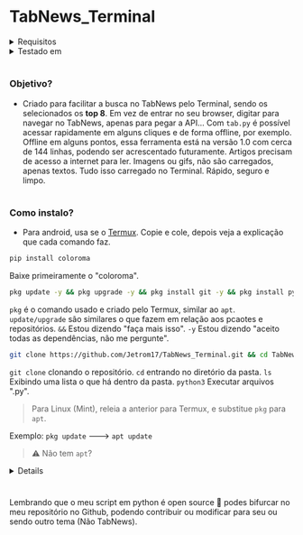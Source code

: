 # TabNews_Terminal

<details>
  <summary>Requisitos</summary>
  <p>- Git</p>
  <p>- Linux (Unix)</p>
  <p>- Python [3]</p>
  <p>- Aproximadamente 500 MB de espaço livre</p>
  <p>- Links</p>
  <p>- (104.30) Reolução adequada para PCs</p>
  <p>- Colorama</p>
  <p>- Saber o que é TabNews 😑</p>
</details>

<details>
<summary>Testado em</summary>
<p>- Termux</p>
<p>- Linux Mint</p>
<p>- Jupyter-lab e Jupyter-Notebook</p>
</details>

#

### Objetivo?

- Criado para facilitar a busca no TabNews pelo Terminal, sendo os selecionados os **top 8**. Em vez de entrar no seu browser, digitar para navegar no TabNews, apenas para pegar a API... Com `tab.py` é possível acessar rapidamente em alguns cliques e de forma offline, por exemplo. Offline em alguns pontos, essa ferramenta está na versão 1.0 com cerca de 144 linhas, podendo ser acrescentado futuramente. Artigos precisam de acesso a internet para ler. Imagens ou gifs, não são carregados, apenas textos. Tudo isso carregado no Terminal. Rápido, seguro e limpo.
#

### Como instalo?

- Para android, usa se o [Termux](https://termux.dev/en/). Copie e cole, depois veja a explicação que cada comando faz.
```bash
pip install coloroma
```
Baixe primeiramente o "coloroma".
```bash
pkg update -y && pkg upgrade -y && pkg install git -y && pkg install python3 -y
```
`pkg` é o comando usado e criado pelo Termux, similar ao `apt`. `update/upgrade` são similares o que fazem em relação aos pcaotes e repositórios. `&&` Estou dizendo "faça mais isso". `-y` Estou dizendo "aceito todas as dependências, não me pergunte".
```bash
git clone https://github.com/Jetrom17/TabNews_Terminal.git && cd TabNews_Terminal && ls && python3 tab.py
```
`git clone` clonando o repositório. `cd` entrando no diretório da pasta. `ls` Exibindo uma lista o que há dentro da pasta. `python3` Executar arquivos ".py".

> Para Linux (Mint), releia a anterior para Termux, e substitue `pkg` para `apt`. 

Exemplo: `pkg update` ---> `apt update`

> ⚠️ Não tem `apt`? 

<details><p>Como instalar o apt?

Se você não tem o apt instalado no seu sistema operacional baseado em Debian, é provável que ele não esteja instalado por padrão. Isso pode ser porque você está usando um sistema operacional baseado em Debian que não inclui o apt ou porque o apt foi removido do sistema por algum motivo.

Se você estiver usando um sistema operacional baseado em Debian que não inclui o apt, você pode instalá-lo manualmente seguindo os seguintes passos:

Baixe o arquivo de instalação do apt a partir do site do projeto: https://apt.alioth.debian.org/
Descompacte o arquivo baixado em um diretório de sua escolha.
Abra um terminal e navegue até o diretório onde você descompactou o arquivo.
Digite o seguinte comando para instalar o apt:
Copy code
`sudo make install`
Isso deve instalar o apt no seu sistema operacional. Depois disso, você poderá usar o apt para gerenciar pacotes de software no sistema, como expliquei na minha resposta anterior.

Se o apt foi removido do seu sistema operacional por algum motivo, você pode tentar recuperá-lo usando o comando apt-get para instalá-lo novamente. No entanto, é possível que você precise instalar alguns outros pacotes antes de poder usar o `apt-get` para instalar o apt. Se você estiver enfrentando esse problema, é recomendável procurar ajuda em fóruns ou comunidades online especializadas em sistemas operacionais baseados em Debian.

@ChatGPT</p></details>

#

Lembrando que o meu script em python é open source 🤲 podes bifurcar no meu repositório no Github, podendo contribuir ou modificar para seu ou sendo outro tema (Não TabNews).
